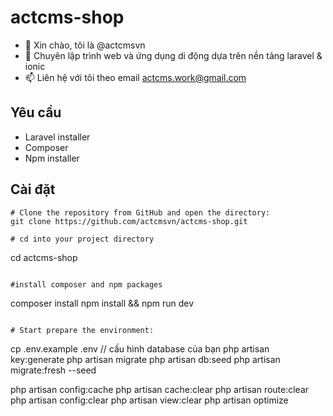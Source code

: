 # actcms-shop
- 👋 Xin chào, tôi là @actcmsvn
- 🌱 Chuyên lập trình web và ứng dụng di động dựa trên nền tảng laravel & ionic
- 📫 Liên hệ với tôi theo email actcms.work@gmail.com
## Yêu cầu

- Laravel installer
- Composer
- Npm installer

## Cài đặt

```
# Clone the repository from GitHub and open the directory:
git clone https://github.com/actcmsvn/actcms-shop.git

# cd into your project directory
```
cd actcms-shop
```

#install composer and npm packages
```
composer install
npm install && npm run dev
```

# Start prepare the environment:
```
cp .env.example .env // cấu hình database của bạn
php artisan key:generate
php artisan migrate
php artisan db:seed
php artisan migrate:fresh --seed

php artisan config:cache
php artisan cache:clear
php artisan route:clear
php artisan config:clear
php artisan view:clear
php artisan optimize

```